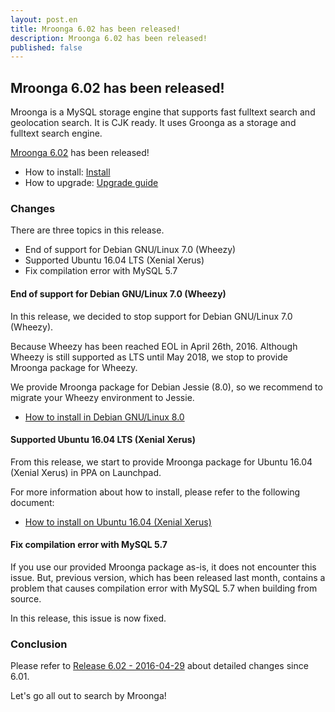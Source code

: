 ```yaml
---
layout: post.en
title: Mroonga 6.02 has been released!
description: Mroonga 6.02 has been released!
published: false
---
```


## Mroonga 6.02 has been released!

Mroonga is a MySQL storage engine that supports fast fulltext search
and geolocation search. It is CJK ready. It uses Groonga as a storage
and fulltext search engine.

[Mroonga 6.02](/docs/news.html#release-6.02) has been released!

  * How to install: [Install](/docs/install.html)
  * How to upgrade: [Upgrade guide](/docs/upgrade.html)

### Changes

There are three topics in this release.

  * End of support for Debian GNU/Linux 7.0 (Wheezy)
  * Supported Ubuntu 16.04 LTS (Xenial Xerus)
  * Fix compilation error with MySQL 5.7

#### End of support for Debian GNU/Linux 7.0 (Wheezy)

In this release, we decided to stop support for Debian GNU/Linux 7.0 (Wheezy).

Because Wheezy has been reached EOL in April 26th, 2016.
Although Wheezy is still supported as LTS until May 2018, we stop to provide Mroonga package for Wheezy.

We provide Mroonga package for Debian Jessie (8.0), so we recommend to migrate your Wheezy environment to Jessie.

  * [How to install in Debian GNU/Linux 8.0](http://mroonga.org/docs/install/debian.html#jessie)

#### Supported Ubuntu 16.04 LTS (Xenial Xerus)

From this release, we start to provide Mroonga package for Ubuntu 16.04 (Xenial Xerus) in PPA on Launchpad.

For more information about how to install, please refer to the following document:

  * [How to install on Ubuntu 16.04 (Xenial Xerus)](http://mroonga.org/en/docs/install/ubuntu.html)

#### Fix compilation error with MySQL 5.7

If you use our provided Mroonga package as-is, it does not encounter this issue. But, previous version, which has been released last month, contains a problem that causes compilation error with MySQL 5.7 when building from source.

In this release, this issue is now fixed.

### Conclusion

Please refer to [Release 6.02 - 2016-04-29](/docs/news.html#release-6.02) about detailed changes since 6.01.

Let's go all out to search by Mroonga!
